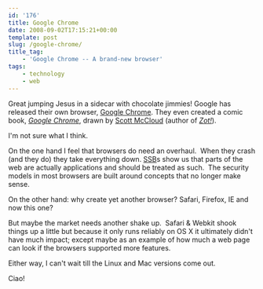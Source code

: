 ```yaml
---
id: '176'
title: Google Chrome
date: 2008-09-02T17:15:21+00:00
template: post
slug: /google-chrome/
title_tag:
    - 'Google Chrome -- A brand-new browser'
tags:
    - technology
    - web
---
```


Great jumping Jesus in a sidecar with chocolate jimmies! Google has released
their own browser, [Google Chrome](http://www.google.com/chrome/). They even
created a comic book,
[_Google Chrome_](https://www.google.com/googlebooks/chrome/), drawn by
[Scott McCloud](http://www.scottmccloud.com/) (author of
[_Zot!_](https://amzn.to/2DRHzoY)).

I'm not sure what I think.

On the one hand I feel that browsers do need an overhaul.  When they crash
(and they do) they take everything down.
[SSB](http://en.wikipedia.org/wiki/Site_Specific_Browser)s show us that parts
of the web are actually applications and should be treated as such.  The
security models in most browsers are built around concepts that no longer make
sense.

On the other hand: why create yet another browser? Safari, Firefox, IE and now
this one?

But maybe the market needs another shake up.  Safari & Webkit shook things up
a little but because it only runs reliably on OS X it ultimately didn't have
much impact; except maybe as an example of how much a web page can look if the
browsers supported more features.

Either way, I can't wait till the Linux and Mac versions come out.

Ciao!
